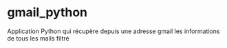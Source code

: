 # gmail_python
Application Python qui récupère depuis une adresse gmail les informations de tous les mails filtré
